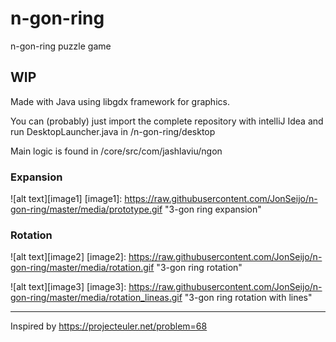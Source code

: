 # n-gon-ring
n-gon-ring puzzle game

## WIP

Made with Java using libgdx framework for graphics.

You can (probably) just import the complete repository with intelliJ Idea and run DesktopLauncher.java in /n-gon-ring/desktop 

Main logic is found in /core/src/com/jashlaviu/ngon

### Expansion

![alt text][image1]
[image1]: https://raw.githubusercontent.com/JonSeijo/n-gon-ring/master/media/prototype.gif "3-gon ring expansion"

### Rotation

![alt text][image2]
[image2]: https://raw.githubusercontent.com/JonSeijo/n-gon-ring/master/media/rotation.gif "3-gon ring rotation"

![alt text][image3]
[image3]: https://raw.githubusercontent.com/JonSeijo/n-gon-ring/master/media/rotation_lineas.gif "3-gon ring rotation with lines"

---

Inspired by https://projecteuler.net/problem=68
